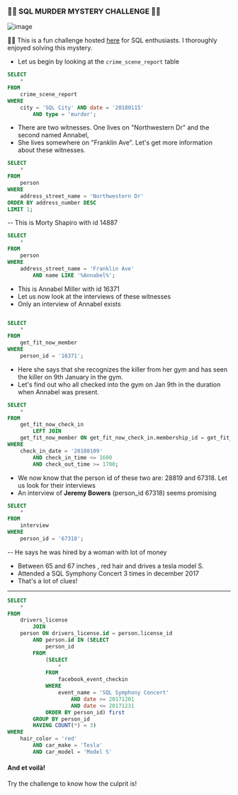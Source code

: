 ### :policewoman: SQL MURDER MYSTERY CHALLENGE :policewoman:
![image](https://user-images.githubusercontent.com/54994083/180205133-97c5cee4-fa59-4322-a156-65f083dfbb09.png)

:female_detective: This is a fun challenge hosted [here](https://mystery.knightlab.com/) for SQL enthusiasts. I thoroughly enjoyed solving this mystery. 
- Let us begin by looking at the `crime_scene_report` table  
````sql
SELECT 
    *
FROM
    crime_scene_report
WHERE
    city = 'SQL City' AND date = '20180115'
        AND type = 'murder';
````
- There are two witnesses. One lives on "Northwestern Dr" and the second named Annabel, 
- She lives somewhere on "Franklin Ave". Let's get more information about these witnesses.

````sql
SELECT 
    *
FROM
    person
WHERE
    address_street_name = 'Northwestern Dr'
ORDER BY address_number DESC
LIMIT 1;
````
-- This is Morty Shapiro with id 14887    

````sql
SELECT 
    *
FROM
    person
WHERE
    address_street_name = 'Franklin Ave'
        AND name LIKE '%Annabel%';
````

- This is Annabel Miller with id 16371
- Let us now look at the interviews of these witnesses
- Only an interview of Annabel exists

````sql

SELECT 
    *
FROM
    get_fit_now_member
WHERE
    person_id = '16371';
````
- Here she says that she recognizes the killer from her gym and has seen the killer on 9th January in the gym.
- Let's find out who all checked into the gym on Jan 9th in the duration when Annabel was present.

````sql
SELECT 
    *
FROM
    get_fit_now_check_in
        LEFT JOIN
    get_fit_now_member ON get_fit_now_check_in.membership_id = get_fit_now_member.id
WHERE
    check_in_date = '20180109'
        AND check_in_time <= 1600
        AND check_out_time >= 1700;
````
- We now know that the person id of these two are: 28819 and 67318. Let us look for their interviews
- An interview of **Jeremy Bowers** (person_id 67318)  seems promising

````sql
SELECT 
    *
FROM
    interview
WHERE
    person_id = '67318';
````

-- He says he was hired by a woman with lot of money

- Between 65 and 67 inches , red hair and drives a tesla model S. 
- Attended a SQL Symphony Concert 3 times in december 2017
- That's a lot of clues!
***
````sql
SELECT 
    *
FROM
    drivers_license
        JOIN
    person ON drivers_license.id = person.license_id
        AND person.id IN (SELECT 
            person_id
        FROM
            (SELECT 
                *
            FROM
                facebook_event_checkin
            WHERE
                event_name = 'SQL Symphony Concert'
                    AND date >= 20171201
                    AND date <= 20171231
            ORDER BY person_id) first
        GROUP BY person_id
        HAVING COUNT(*) = 3)
WHERE
    hair_color = 'red'
        AND car_make = 'Tesla'
        AND car_model = 'Model S'
````
#### And et voilà!

Try the challenge to know how the culprit is!
